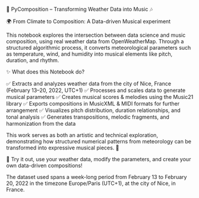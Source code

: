 🎼 PyComposition – Transforming Weather Data into Music 🎶

🌍 From Climate to Composition: A Data-driven Musical experiment

This notebook explores the intersection between data science and music composition, using real weather data from OpenWeatherMap. Through a structured algorithmic process, it converts meteorological parameters such as temperature, wind, and humidity into musical elements like pitch, duration, and rhythm.

✨ What does this Notebook do?

✅ Extracts and analyzes weather data from the city of Nice, France (February 13–20, 2022, UTC+1)
✅ Processes and scales data to generate musical parameters
✅ Creates musical scores & melodies using the Music21 library
✅ Exports compositions in MusicXML & MIDI formats for further arrangement
✅ Visualizes pitch distribution, duration relationships, and tonal analysis
✅ Generates transpositions, melodic fragments, and harmonization from the data

This work serves as both an artistic and technical exploration, demonstrating how structured numerical patterns from meteorology can be transformed into expressive musical pieces. 🎵

🔗 Try it out, use your weather data, modify the parameters, and create your own data-driven compositions!

The dataset used spans a week-long period from February 13 to February 20, 2022 in the timezone Europe/Paris (UTC+1), at the city of Nice, in France.
